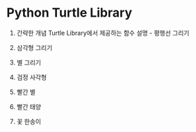 Python Turtle Library
=====================
1. 간략한 개념 Turtle Library에서 제공하는 함수 설명 - 평행선 그리기

2. 삼각형 그리기

3. 별 그리기

4. 검정 사각형

5. 빨간 별

6. 빨간 태양

7. 꽃 한송이

